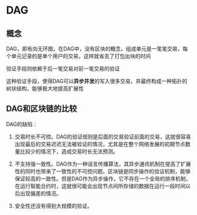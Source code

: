 # DAG

## 概念

DAG，即有向无环图，在DAG中，没有区块的概念，组成单元是一笔笔交易，每个单元记录的是单个用户的交易，这样就省去了打包出块的时间

验证手段则依赖于后一笔交易对前一笔交易的验证

这种验证手段，使得DAG可以**异步并发**的写入很多交易，并最终构成一种拓扑的树状结构，能够极大地提高扩展性

## DAG和区块链的比较

DAG的缺陷：

1. 交易时长不可控。DAG的验证规则是后面的交易验证前面的交易，这就很容易出现最后的交易迟迟无法被验证的情况，尤其是在整个网络发展的初期节点数量比较少的情况下，造成交易时长无法预测。

2. 不支持强一致性。DAG作为一种谣言传播算法，其异步通讯机制在提高了扩展性的同时也带来了一致性的不可控问题。区块链是同步操作的验证机制，能够保证较高的一致性。但是DAG作为异步操作，它不存在一个全局的排序机制，在运行智能合约时，这就很可能会出现节点间所存储的数据在运行一段时间以后出现偏差的情况。

3. 安全性还没有得到大规模的验证。

